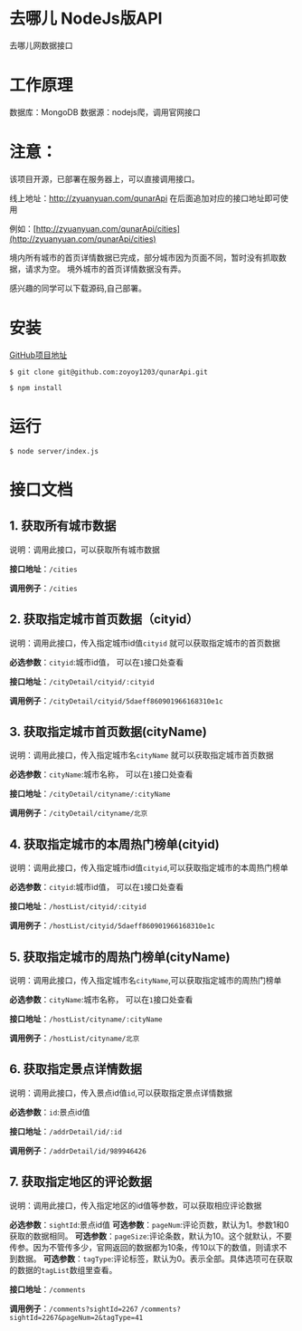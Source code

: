# 去哪儿 NodeJs版API  
去哪儿网数据接口

# 工作原理
数据库：MongoDB
数据源：nodejs爬，调用官网接口


# 注意：
该项目开源，已部署在服务器上，可以直接调用接口。

线上地址：http://zyuanyuan.com/qunarApi
在后面追加对应的接口地址即可使用

例如：[http://zyuanyuan.com/qunarApi/cities](http://zyuanyuan.com/qunarApi/cities)

境内所有城市的首页详情数据已完成，部分城市因为页面不同，暂时没有抓取数据，请求为空。
境外城市的首页详情数据没有弄。

感兴趣的同学可以下载源码,自己部署。


# 安装 
[GitHub项目地址](https://github.com/zoyoy1203/qunarApi) 

```
$ git clone git@github.com:zoyoy1203/qunarApi.git

$ npm install
```
# 运行
```
$ node server/index.js
```
# 接口文档

## 1. 获取所有城市数据
说明：调用此接口，可以获取所有城市数据

 ****接口地址****：`/cities`
 
 ****调用例子****：`/cities`
 
## 2. 获取指定城市首页数据（cityid）
说明：调用此接口，传入指定城市id值`cityid`  就可以获取指定城市的首页数据

****必选参数****：`cityid`:城市id值， 可以在`1`接口处查看

 **接口地址**：`/cityDetail/cityid/:cityid`
 
 **调用例子**：`/cityDetail/cityid/5daeff860901966168310e1c`
 
## 3. 获取指定城市首页数据(cityName)
说明：调用此接口，传入指定城市名`cityName`  就可以获取指定城市首页数据

****必选参数****：`cityName`:城市名称， 可以在`1`接口处查看
 
 **接口地址**：`/cityDetail/cityname/:cityName`
 
 **调用例子**：`/cityDetail/cityname/北京`
 
 
## 4. 获取指定城市的本周热门榜单(cityid)
说明：调用此接口，传入指定城市id值`cityid`,可以获取指定城市的本周热门榜单

****必选参数****：`cityid`:城市id值， 可以在`1`接口处查看
 
 **接口地址**：`/hostList/cityid/:cityid`
 
 **调用例子**：`/hostList/cityid/5daeff860901966168310e1c`
 
 
## 5. 获取指定城市的周热门榜单(cityName)
说明：调用此接口，传入指定城市名`cityName`,可以获取指定城市的周热门榜单

****必选参数****：`cityName`:城市名称， 可以在`1`接口处查看
 
 **接口地址**：`/hostList/cityname/:cityName`
 
 **调用例子**：`/hostList/cityname/北京`
 
 
 ## 6.  获取指定景点详情数据
说明：调用此接口，传入景点id值`id`,可以获取指定景点详情数据

****必选参数****：`id`:景点id值
 
 **接口地址**：`/addrDetail/id/:id`
 
 **调用例子**：`/addrDetail/id/989946426`
 
 
 ## 7. 获取指定地区的评论数据
说明：调用此接口，传入指定地区的id值等参数，可以获取相应评论数据
 
****必选参数****：`sightId`:景点id值
****可选参数****：`pageNum`:评论页数，默认为1。参数1和0获取的数据相同。
****可选参数****：`pageSize`:评论条数，默认为10。这个就默认，不要传参。因为不管传多少，官网返回的数据都为10条，传10以下的数值，则请求不到数据。
****可选参数****：`tagType`:评论标签，默认为0。表示全部。具体选项可在获取的数据的`tagList`数组里查看。
 
 **接口地址**：`/comments`
 
 **调用例子**：`/comments?sightId=2267`  `/comments?sightId=2267&pageNum=2&tagType=41`
 
 
 
 
 
 